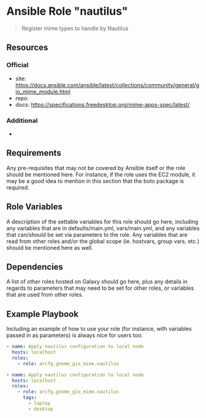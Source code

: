 # Ansible Role "nautilus"

> Register mime types to handle by Nautilus

## Resources

### Official

- site: https://docs.ansible.com/ansible/latest/collections/community/general/gio_mime_module.html
- repo:
- docs: https://specifications.freedesktop.org/mime-apps-spec/latest/

### Additional

-

## Requirements

Any pre-requisites that may not be covered by Ansible itself or the role should be mentioned here. For instance, if the
role uses the EC2 module, it may be a good idea to mention in this section that the boto package is required.

## Role Variables

A description of the settable variables for this role should go here, including any variables that are in
defaults/main.yml, vars/main.yml, and any variables that can/should be set via parameters to the role. Any variables
that are read from other roles and/or the global scope (ie. hostvars, group vars, etc.) should be mentioned here as
well.

## Dependencies

A list of other roles hosted on Galaxy should go here, plus any details in regards to parameters that may need to be set
for other roles, or variables that are used from other roles.

## Example Playbook

Including an example of how to use your role (for instance, with variables passed in as parameters) is always nice for
users too:

```yaml
- name: Apply nautilus configuration to local node
  hosts: localhost
  roles:
    - role: arcfg.gnome_gio_mime.nautilus
```

```yaml
- name: Apply nautilus configuration to local node
  hosts: localhost
  roles:
    - role: arcfg.gnome_gio_mime.nautilus
      tags:
        - laptop
        - desktop
```
